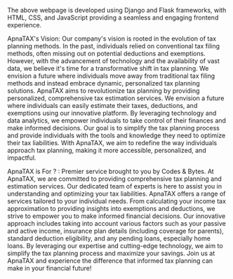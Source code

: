 The above webpage is developed using Django and Flask frameworks, with HTML, CSS, and JavaScript providing a seamless and engaging frontend experience.

ApnaTAX's Vision: 
Our company's vision is rooted in the evolution of tax planning methods. In the past, individuals relied on conventional tax filing methods, often missing out on potential deductions and exemptions. However, with the advancement of technology and the availability of vast data, we believe it's time for a transformative shift in tax planning. We envision a future where individuals move away from traditional tax filing methods and instead embrace dynamic, personalized tax planning solutions. ApnaTAX aims to revolutionize tax planning by providing personalized, comprehensive tax estimation services. We envision a future where individuals can easily estimate their taxes, deductions, and exemptions using our innovative platform. By leveraging technology and data analytics, we empower individuals to take control of their finances and make informed decisions. Our goal is to simplify the tax planning process and provide individuals with the tools and knowledge they need to optimize their tax liabilities. With ApnaTAX, we aim to redefine the way individuals approach tax planning, making it more accessible, personalized, and impactful.

ApnaTAX is For ? : 
Premier service brought to you by Codes & Bytes. At ApnaTAX, we are committed to providing comprehensive tax planning and estimation services. Our dedicated team of experts is here to assist you in understanding and optimizing your tax liabilities. ApnaTAX offers a range of services tailored to your individual needs. From calculating your income tax approximation to providing insights into exemptions and deductions, we strive to empower you to make informed financial decisions. Our innovative approach includes taking into account various factors such as your passive and active income, insurance plan details (including coverage for parents), standard deduction eligibility, and any pending loans, especially home loans. By leveraging our expertise and cutting-edge technology, we aim to simplify the tax planning process and maximize your savings. Join us at ApnaTAX and experience the difference that informed tax planning can make in your financial future!
